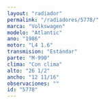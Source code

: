 ```yaml
---
layout: "radiador"
permalink: "/radiadores/5778/"
marca: "Volkswagen"
modelo: "Atlantic"
ano: "1986"
motor: "L4 1.6"
transmision: "Estándar"
parte: "M-990"
clima: "Con clima"
alto: "26 1/2"
ancho: "12 11/16"
observaciones: ""
id: "5778"
---
```


